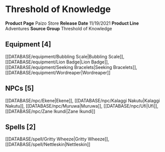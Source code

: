 ﻿---
id: '109'
name: Threshold of Knowledge
rarity: Common
rus_type_level: null
source: null
trait: null
type: Source

---
# Threshold of Knowledge

**Product Page** Paizo Store
**Release Date** 11/19/2021
**Product Line** Adventures
**Source Group** Threshold of Knowledge

## Equipment [4]

[[DATABASE/equipment/Bubbling Scale|Bubbling Scale]], [[DATABASE/equipment/Lion Badge|Lion Badge]], [[DATABASE/equipment/Seeking Bracelets|Seeking Bracelets]], [[DATABASE/equipment/Wordreaper|Wordreaper]]

## NPCs [5]

[[DATABASE/npc/Ekene|Ekene]], [[DATABASE/npc/Kalaggi Nakutu|Kalaggi Nakutu]], [[DATABASE/npc/Muruwa|Muruwa]], [[DATABASE/npc/Ufi|Ufi]], [[DATABASE/npc/Zane Ikundi|Zane Ikundi]]

## Spells [2]

[[DATABASE/spell/Gritty Wheeze|Gritty Wheeze]], [[DATABASE/spell/Nettleskin|Nettleskin]]